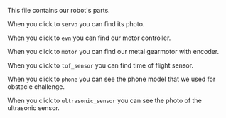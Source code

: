This file contains our robot's parts.

When you click to  ` servo `  you can find its photo.

When you click to  ` evn `  you can find our motor controller.

When you click to  ` motor `  you can find our metal gearmotor with encoder.

When you click to  ` tof_sensor `  you can find time of flight sensor.

When you click to  ` phone ` you can see the phone model that we used for obstacle challenge.

When you click to  `ultrasonic_sensor` you can see the photo of the ultrasonic sensor.
